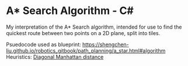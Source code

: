 # A* Search Algorithm - C#
My interpretation of the A* Search algorithm, intended for use to find the quickest route between two points on a 2D plane, split into tiles.

Psuedocode used as blueprint: https://shengchen-liu.github.io/robotics_gitbook/path_planning/a_star.html#algorithm  
Heuristics: [Diagonal Manhattan distance](https://shengchen-liu.github.io/robotics_gitbook/path_planning/a_star.html#heuristics) 
